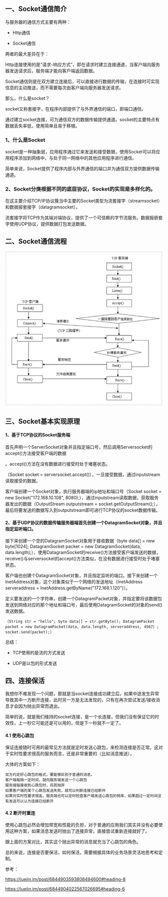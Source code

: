 ## 一、Socket通信简介

与服务器的通信方式主要有两种：

- Http通信

- Socket通信

两者的最大差异在于：

Http连接使用的是“请求-响应方式”，即在请求时建立连接通道，当客户端向服务器发送请求后，服务端才能向客户端返回数据。

Socket通信则是在双方建立连接后，可以直接进行数据的传输，在连接时可实现信息的主动推送，而不需要每次由客户端向服务器发送请求。

那么，什么是socket？

socket又称套接字，在程序内部提供了与外界通信的端口，即端口通信。

通过建立socket连接，可为通信双方的数据传输提供通道。socket的主要特点有数据丢失率低，使用简单且易于移植。

### 1、什么是Socket

socket是一种抽象层，应用程序通过它来发送和接受数据，使用Socket可以将应用程序添加到网络中，与处于同一网络中的其他应用程序进行通信。

简单来说，Socket提供了程序内部与外界通信的端口并为通信双方提供数据传输通道。

### 2、Socket分类根据不同的底层协议，Socket的实现是多样化的。

在这主要介绍TCP/IP协议簇当中主要的Socket类型为流套接字（streamsocket）和数据报套接字（datagramsocket）。

流套接字将TCP作为其端对端协议，提供了一个可信赖的字节流服务。数据报嵌套字使用UDP协议，提供数据打包发送数据。

## 二、Socket通信流程

![images](https://github.com/foxliang/Blog/blob/master/images/socket%E9%80%9A%E4%BF%A1%E5%8E%9F%E7%90%86.png)



## 三、Socket基本实现原理

#### 1、基于TCP协议的Socket服务端

首先声明一个ServerSocket对象并且指定端口号，然后调用Serversocket的accept()方法接受客户端的数据

。accept()方法在没有数据进行接受时处于堵塞状态。

（Socket socket = serversocket.accept()），一旦接受数据，通过inputstream读取接受的数据。

客户端创建一个Socket对象，执行服务器端的ip地址和端口号（Socket socket = new Socket("172.168.10.108", 8080);），通过inputstream读取数据，获取服务器发出的数据（OutputStream outputstream = socket.getOutputStream();），最后将要发送的数据写入到outputstream即可进行TCP协议的socket数据传输。

#### 2、基于UDP协议的数据传输服务器端首先创建一个DatagramSocket对象，并且指定监听端口。

接下来创建一个空的DatagramSocket对象用于接收数据（byte data[] = new byte[1024]; DatagramSocket packet = new DatagramSocket(data, data.length);），使用DatagramSocket的receive()方法接受客户端发送的数据，receive()与serversocket的accept()方法类似，在没有数据进行接受时处于堵塞状态。

客户端也创建个DatagramSocket对象，并且指定监听的端口。接下来创建一个InetAddress对象，这个对象类似于一个网络的发送地址（InetAddress serveraddress = InetAddress.getByName("172.168.1.120")）。

定义要发送的一个字符串，创建一个DatagramPacket对象，并指定要将该数据包发送到网络对应的那个地址和端口号，最后使用DatagramSocket的对象的send()发送数据。
```
（String str = "hello"; byte data[] = str.getByte(); DatagramPacket packet = new DatagramPacket(data, data.length, serveraddress, 4567）; socket.send(packet);）
```
总结：

- TCP使用的是流的方式发送

- UDP是以包的形式发送

## 四、连接保活

我想你不难发现一个问题，那就是当socket连接成功建立后，如果中途发生异常导致其中一方断开连接，此时另一方是无法发现的，只有在再次尝试发送/接收消息才会因为抛出异常而退出。

简单的说，就是我们维持的socket连接，是一个长连接，但我们没有保证它的时效性，上一秒它可能还是可以用的，但是下一秒就不一定了。

#### 4.1 使用心跳包

保证连接随时可用的最常见方法就是定时发送心跳包，来检测连接是否正常。这对于实时性要求很高的服务而言，还是非常重要的（比如消息推送）。

大体的方案如下：
```
双方约定好心跳包的格式，要能够区别于普通的消息。
客户端每隔一定时间，就向服务端发送一个心跳包
服务端每接收到心跳包时，将其抛弃
如果客户端的某个心跳包发送失败，就可以判断连接已经断开
如果对实时性要求很高，服务端也可以定时检查客户端发送心跳包的频率，如果超过一定时间没有发送可以认为连接已经断开
```
#### 4.2 断开时重连

使用心跳包必然会增加带宽和性能的负担，对于普通的应用我们其实并没有必要使用这种方案，如果消息发送时抛出了连接异常，直接尝试重新连接就好了。

跟上面的方案对比，其实这个抛出异常的消息就充当了心跳包的角色。

总的来说，连接是否要保活，如何保活，需要根据具体的业务场景灵活地思考和定制。

参考：

https://juejin.im/post/6844903593808494600#heading-8

https://juejin.im/post/6844904022567026695#heading-6
